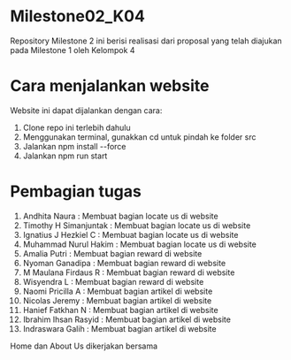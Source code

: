 # Milestone02_K04
Repository Milestone 2 ini berisi realisasi dari proposal yang telah diajukan pada Milestone 1 oleh Kelompok 4

# Cara menjalankan website
Website ini dapat dijalankan dengan cara:
1. Clone repo ini terlebih dahulu
2. Menggunakan terminal, gunakkan cd untuk pindah ke folder src
3. Jalankan npm install --force
4. Jalankan npm run start

# Pembagian tugas
1. Andhita Naura : Membuat bagian locate us di website
2. Timothy H Simanjuntak : Membuat bagian locate us di website
3. Ignatius J Hezkiel C : Membuat bagian locate us di website
4. Muhammad Nurul Hakim : Membuat bagian locate us di website
5. Amalia Putri : Membuat bagian reward di website
6. Nyoman Ganadipa : Membuat bagian reward di website
7. M Maulana Firdaus R : Membuat bagian reward di website
8. Wisyendra L : Membuat bagian reward di website
9. Naomi Pricilla A : Membuat bagian artikel di website
10. Nicolas Jeremy : Membuat bagian artikel di website
11. Hanief Fatkhan N : Membuat bagian artikel di website
12. Ibrahim Ihsan Rasyid : Membuat bagian artikel di website
13. Indraswara Galih : Membuat bagian artikel di website

Home dan About Us dikerjakan bersama
